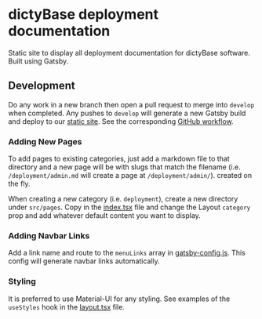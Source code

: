 # dictyBase deployment documentation

Static site to display all deployment documentation for dictyBase software. Built using Gatsby.

## Development

Do any work in a new branch then open a pull request to merge into `develop` when
completed. Any pushes to `develop` will generate a new Gatsby build and deploy to
our [static site](https://dictybase-docker.github.io/developer-docs/). See the
corresponding [GitHub workflow](./.github/workflows/gh-pages.yaml).

### Adding New Pages

To add pages to existing categories, just add a markdown file to that directory and a new page will be with
slugs that match the filename (i.e. `/deployment/admin.md` will create a page at `/deployment/admin/`).
created on the fly.

When creating a new category (i.e. `deployment`), create a new directory under `src/pages`. Copy in the
[index.tsx](./src/pages/deployment/index.tsx) file and change the Layout `category` prop and add
whatever default content you want to display.

### Adding Navbar Links

Add a link name and route to the `menuLinks` array in [gatsby-config.js](./gatsby-config.js). This
config will generate navbar links automatically.

### Styling

It is preferred to use Material-UI for any styling. See examples of the `useStyles` hook in the
[layout.tsx](./src/components/layout.tsx) file.

